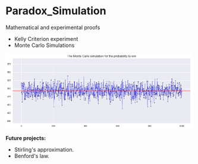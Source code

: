 # Paradox_Simulation
Mathematical and experimental proofs

- Kelly Criterion experiment
- Monte Carlo Simulations

![Github MC](https://github.com/Tahahaha7/Paradox_Simulation/blob/master/MC.png)

**Future projects:**
- Stirling's approximation.
- Benford's law.
